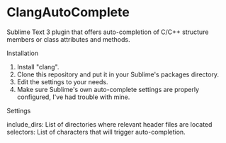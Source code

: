 ClangAutoComplete
=================

Sublime Text 3 plugin that offers auto-completion of C/C++ structure members or class attributes and methods.


Installation

1. Install "clang".
2. Clone this repository and put it in your Sublime's packages directory.
3. Edit the settings to your needs.
4. Make sure Sublime's own auto-complete settings are properly configured, I've had trouble with mine.

Settings

include_dirs: List of directories where relevant header files are located
selectors: List of characters that will trigger auto-completion.
 
